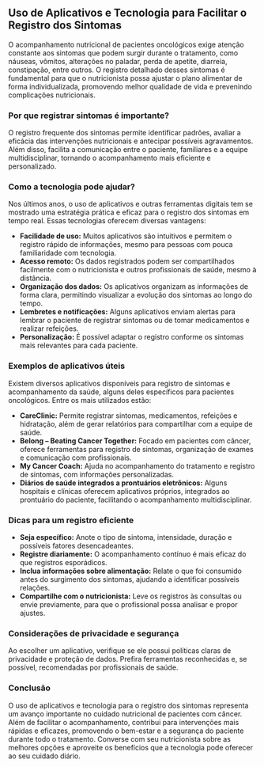 ## Uso de Aplicativos e Tecnologia para Facilitar o Registro dos Sintomas

O acompanhamento nutricional de pacientes oncológicos exige atenção constante aos sintomas que podem surgir durante o tratamento, como náuseas, vômitos, alterações no paladar, perda de apetite, diarreia, constipação, entre outros. O registro detalhado desses sintomas é fundamental para que o nutricionista possa ajustar o plano alimentar de forma individualizada, promovendo melhor qualidade de vida e prevenindo complicações nutricionais.

### Por que registrar sintomas é importante?

O registro frequente dos sintomas permite identificar padrões, avaliar a eficácia das intervenções nutricionais e antecipar possíveis agravamentos. Além disso, facilita a comunicação entre o paciente, familiares e a equipe multidisciplinar, tornando o acompanhamento mais eficiente e personalizado.

### Como a tecnologia pode ajudar?

Nos últimos anos, o uso de aplicativos e outras ferramentas digitais tem se mostrado uma estratégia prática e eficaz para o registro dos sintomas em tempo real. Essas tecnologias oferecem diversas vantagens:

- **Facilidade de uso:** Muitos aplicativos são intuitivos e permitem o registro rápido de informações, mesmo para pessoas com pouca familiaridade com tecnologia.
- **Acesso remoto:** Os dados registrados podem ser compartilhados facilmente com o nutricionista e outros profissionais de saúde, mesmo à distância.
- **Organização dos dados:** Os aplicativos organizam as informações de forma clara, permitindo visualizar a evolução dos sintomas ao longo do tempo.
- **Lembretes e notificações:** Alguns aplicativos enviam alertas para lembrar o paciente de registrar sintomas ou de tomar medicamentos e realizar refeições.
- **Personalização:** É possível adaptar o registro conforme os sintomas mais relevantes para cada paciente.

### Exemplos de aplicativos úteis

Existem diversos aplicativos disponíveis para registro de sintomas e acompanhamento da saúde, alguns deles específicos para pacientes oncológicos. Entre os mais utilizados estão:

- **CareClinic:** Permite registrar sintomas, medicamentos, refeições e hidratação, além de gerar relatórios para compartilhar com a equipe de saúde.
- **Belong – Beating Cancer Together:** Focado em pacientes com câncer, oferece ferramentas para registro de sintomas, organização de exames e comunicação com profissionais.
- **My Cancer Coach:** Ajuda no acompanhamento do tratamento e registro de sintomas, com informações personalizadas.
- **Diários de saúde integrados a prontuários eletrônicos:** Alguns hospitais e clínicas oferecem aplicativos próprios, integrados ao prontuário do paciente, facilitando o acompanhamento multidisciplinar.

### Dicas para um registro eficiente

- **Seja específico:** Anote o tipo de sintoma, intensidade, duração e possíveis fatores desencadeantes.
- **Registre diariamente:** O acompanhamento contínuo é mais eficaz do que registros esporádicos.
- **Inclua informações sobre alimentação:** Relate o que foi consumido antes do surgimento dos sintomas, ajudando a identificar possíveis relações.
- **Compartilhe com o nutricionista:** Leve os registros às consultas ou envie previamente, para que o profissional possa analisar e propor ajustes.

### Considerações de privacidade e segurança

Ao escolher um aplicativo, verifique se ele possui políticas claras de privacidade e proteção de dados. Prefira ferramentas reconhecidas e, se possível, recomendadas por profissionais de saúde.

### Conclusão

O uso de aplicativos e tecnologia para o registro dos sintomas representa um avanço importante no cuidado nutricional de pacientes com câncer. Além de facilitar o acompanhamento, contribui para intervenções mais rápidas e eficazes, promovendo o bem-estar e a segurança do paciente durante todo o tratamento. Converse com seu nutricionista sobre as melhores opções e aproveite os benefícios que a tecnologia pode oferecer ao seu cuidado diário.